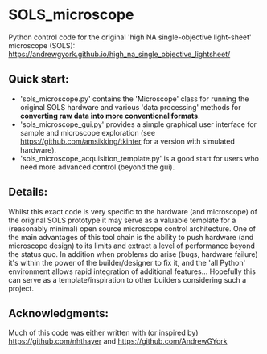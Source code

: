 # SOLS_microscope
Python control code for the original 'high NA single-objective light-sheet' microscope (SOLS): https://andrewgyork.github.io/high_na_single_objective_lightsheet/
## Quick start:
- 'sols_microscope.py' contains the 'Microscope' class for running the original SOLS hardware and various 'data processing' methods for **converting raw data into more conventional formats**.
- 'sols_microscope_gui.py' provides a simple graphical user interface for sample and microscope exploration (see https://github.com/amsikking/tkinter for a version with simulated hardware).
- 'sols_microscope_acquisition_template.py' is a good start for users who need more advanced control (beyond the gui).
## Details:
Whilst this exact code is very specific to the hardware (and microscope) of the original SOLS prototype it may serve as a valuable template for a (reasonably minimal) open source microscope control architecture. One of the main advantages of this tool chain is the ability to push hardware (and microscope design) to its limits and extract a level of performance beyond the status quo. In addition when problems do arise (bugs, hardware failure) it's within the power of the builder/designer to fix it, and the 'all Python' environment allows rapid integration of additional features... Hopefully this can serve as a template/inspiration to other builders considering such a project.

## Acknowledgments:
Much of this code was either written with (or inspired by) https://github.com/nhthayer and https://github.com/AndrewGYork

